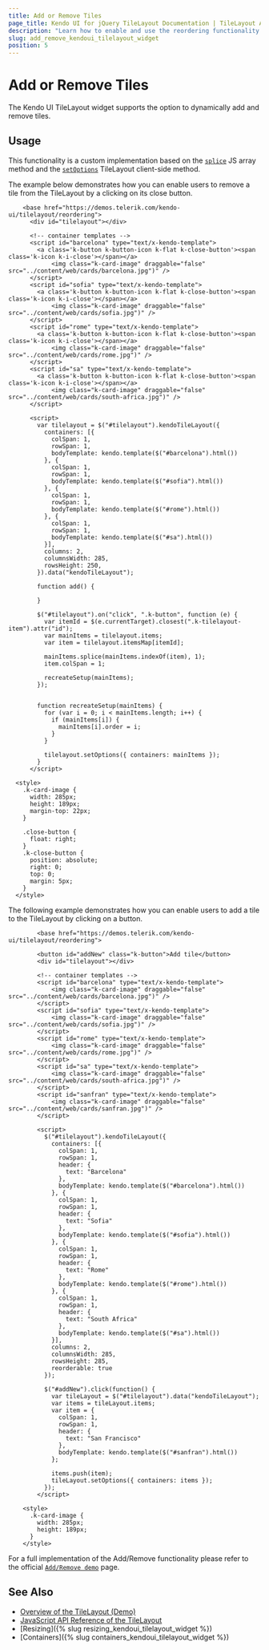 ```yaml
---
title: Add or Remove Tiles
page_title: Kendo UI for jQuery TileLayout Documentation | TileLayout Add/Remove
description: "Learn how to enable and use the reordering functionality of the Kendo UI for jQuery TileLayout."
slug: add_remove_kendoui_tilelayout_widget
position: 5
---
```


# Add or Remove Tiles

The Kendo UI TileLayout widget supports the option to dynamically add and remove tiles.

## Usage

This functionality is a custom implementation based on the [`splice`](https://developer.mozilla.org/en-US/docs/Web/JavaScript/Reference/Global_Objects/Array/splice) JS array method and the [`setOptions`](https://docs.telerik.com/kendo-ui/api/javascript/ui/tilelayout/methods/setOptions) TileLayout client-side method.


The example below demonstrates how you can enable users to remove a tile from the TileLayout by a clicking on its close button.


```dojo
    <base href="https://demos.telerik.com/kendo-ui/tilelayout/reordering">
      <div id="tilelayout"></div>

      <!-- container templates -->
      <script id="barcelona" type="text/x-kendo-template">
        <a class='k-button k-button-icon k-flat k-close-button'><span class='k-icon k-i-close'></span></a>
            <img class="k-card-image" draggable="false" src="../content/web/cards/barcelona.jpg")" />
      </script>
      <script id="sofia" type="text/x-kendo-template">
        <a class='k-button k-button-icon k-flat k-close-button'><span class='k-icon k-i-close'></span></a>
            <img class="k-card-image" draggable="false" src="../content/web/cards/sofia.jpg")" />
      </script>
      <script id="rome" type="text/x-kendo-template">
        <a class='k-button k-button-icon k-flat k-close-button'><span class='k-icon k-i-close'></span></a>
            <img class="k-card-image" draggable="false" src="../content/web/cards/rome.jpg")" />
      </script>
      <script id="sa" type="text/x-kendo-template">
        <a class='k-button k-button-icon k-flat k-close-button'><span class='k-icon k-i-close'></span></a>
            <img class="k-card-image" draggable="false" src="../content/web/cards/south-africa.jpg")" />
      </script>

      <script>
        var tilelayout = $("#tilelayout").kendoTileLayout({
          containers: [{
            colSpan: 1,
            rowSpan: 1,
            bodyTemplate: kendo.template($("#barcelona").html())
          }, {
            colSpan: 1,
            rowSpan: 1,
            bodyTemplate: kendo.template($("#sofia").html())
          }, {
            colSpan: 1,
            rowSpan: 1,
            bodyTemplate: kendo.template($("#rome").html())
          }, {
            colSpan: 1,
            rowSpan: 1,
            bodyTemplate: kendo.template($("#sa").html())
          }],
          columns: 2,
          columnsWidth: 285,
          rowsHeight: 250,
        }).data("kendoTileLayout");

        function add() {

        }

        $("#tilelayout").on("click", ".k-button", function (e) {
          var itemId = $(e.currentTarget).closest(".k-tilelayout-item").attr("id");
          var mainItems = tilelayout.items;
          var item = tilelayout.itemsMap[itemId];

          mainItems.splice(mainItems.indexOf(item), 1);
          item.colSpan = 1;

          recreateSetup(mainItems);
        });


        function recreateSetup(mainItems) {
          for (var i = 0; i < mainItems.length; i++) {
            if (mainItems[i]) {
              mainItems[i].order = i;
            }
          }

          tilelayout.setOptions({ containers: mainItems });
        }
      </script>

  <style>
    .k-card-image {
      width: 285px;
      height: 189px;
      margin-top: 22px;
    }

    .close-button {
      float: right;
    }
    .k-close-button {
      position: absolute;
      right: 0;
      top: 0;
      margin: 5px;
    }
  </style>
```

The following example demonstrates how you can enable users to add a tile to the TileLayout by clicking on a button.

```dojo
        <base href="https://demos.telerik.com/kendo-ui/tilelayout/reordering">

        <button id="addNew" class="k-button">Add tile</button>
        <div id="tilelayout"></div>

        <!-- container templates -->
        <script id="barcelona" type="text/x-kendo-template">
            <img class="k-card-image" draggable="false" src="../content/web/cards/barcelona.jpg")" />
        </script>
        <script id="sofia" type="text/x-kendo-template">
            <img class="k-card-image" draggable="false" src="../content/web/cards/sofia.jpg")" />
        </script>
        <script id="rome" type="text/x-kendo-template">
            <img class="k-card-image" draggable="false" src="../content/web/cards/rome.jpg")" />
        </script>
        <script id="sa" type="text/x-kendo-template">
            <img class="k-card-image" draggable="false" src="../content/web/cards/south-africa.jpg")" />
        </script>
        <script id="sanfran" type="text/x-kendo-template">
            <img class="k-card-image" draggable="false" src="../content/web/cards/sanfran.jpg")" />
        </script>

        <script>
          $("#tilelayout").kendoTileLayout({
            containers: [{
              colSpan: 1,
              rowSpan: 1,
              header: {
                text: "Barcelona"
              },
              bodyTemplate: kendo.template($("#barcelona").html())
            }, {
              colSpan: 1,
              rowSpan: 1,
              header: {
                text: "Sofia"
              },
              bodyTemplate: kendo.template($("#sofia").html())
            }, {
              colSpan: 1,
              rowSpan: 1,
              header: {
                text: "Rome"
              },
              bodyTemplate: kendo.template($("#rome").html())
            }, {
              colSpan: 1,
              rowSpan: 1,
              header: {
                text: "South Africa"
              },
              bodyTemplate: kendo.template($("#sa").html())
            }],
            columns: 2,
            columnsWidth: 285,
            rowsHeight: 285,
            reorderable: true
          });

          $("#addNew").click(function() {
            var tileLayout = $("#tilelayout").data("kendoTileLayout");
            var items = tileLayout.items;
            var item = {
              colSpan: 1,
              rowSpan: 1,
              header: {
                text: "San Francisco"
              },
              bodyTemplate: kendo.template($("#sanfran").html())
            };

            items.push(item);
            tileLayout.setOptions({ containers: items });
          });
        </script>

    <style>
      .k-card-image {
        width: 285px;
        height: 189px;
      }
    </style>
```

For a full implementation of the Add/Remove functionality please refer to the official [`Add/Remove demo`](https://demos.telerik.com/kendo-ui/tilelayout/add-remove) page.


## See Also

* [Overview of the TileLayout (Demo)](https://demos.telerik.com/kendo-ui/tilelayout/index)
* [JavaScript API Reference of the TileLayout](/api/javascript/ui/tilelayout)
* [Resizing]({% slug resizing_kendoui_tilelayout_widget %})
* [Containers]({% slug containers_kendoui_tilelayout_widget %})
